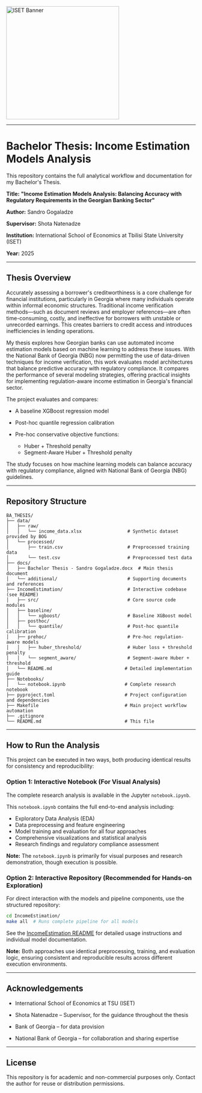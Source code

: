 <img src="https://www.biubiu.ge/storage/images/modules/news/28/56.jpg" alt="ISET Banner" width="300" />

---

# Bachelor Thesis: Income Estimation Models Analysis

This repository contains the full analytical workflow and documentation for my Bachelor's Thesis.

**Title:** **"Income Estimation Models Analysis: Balancing Accuracy with Regulatory Requirements in the Georgian Banking Sector"**

**Author:** Sandro Gogaladze

**Supervisor:** Shota Natenadze

**Institution:** International School of Economics at Tbilisi State University (ISET)

**Year:** 2025

---

## Thesis Overview

Accurately assessing a borrower's creditworthiness is a core challenge for financial institutions, particularly in Georgia where many individuals operate within informal economic structures. Traditional income verification methods—such as document reviews and employer references—are often time-consuming, costly, and ineffective for borrowers with unstable or unrecorded earnings. This creates barriers to credit access and introduces inefficiencies in lending operations.

My thesis explores how Georgian banks can use automated income estimation models based on machine learning to address these issues. With the National Bank of Georgia (NBG) now permitting the use of data-driven techniques for income verification, this work evaluates model architectures that balance predictive accuracy with regulatory compliance. It compares the performance of several modeling strategies, offering practical insights for implementing regulation-aware income estimation in Georgia's financial sector.

The project evaluates and compares:

* A baseline XGBoost regression model
* Post-hoc quantile regression calibration
* Pre-hoc conservative objective functions:

  * Huber + Threshold penalty
  * Segment-Aware Huber + Threshold penalty

The study focuses on how machine learning models can balance accuracy with regulatory compliance, aligned with National Bank of Georgia (NBG) guidelines.

---

## Repository Structure

```
BA_THESIS/
├── data/
│   ├── raw/
│   │   └── income_data.xlsx                 # Synthetic dataset provided by BOG
│   └── processed/
│       ├── train.csv                        # Preprocessed training data
│       └── test.csv                         # Preprocessed test data
├── docs/
│   ├── Bachelor Thesis - Sandro Gogaladze.docx  # Main thesis document
│   └── additional/                          # Supporting documents and references
├── IncomeEstimation/                        # Interactive codebase (see README)
│   ├── src/                                 # Core source code modules
│   ├── baseline/
│   │   └── xgboost/                         # Baseline XGBoost model
│   ├── posthoc/
│   │   └── quantile/                        # Post-hoc quantile calibration
│   ├── prehoc/                              # Pre-hoc regulation-aware models
│   │   ├── huber_threshold/                 # Huber loss + threshold penalty
│   │   └── segment_aware/                   # Segment-aware Huber + threshold
│   └── README.md                           # Detailed implementation guide
├── Notebooks/
│   └── notebook.ipynb                      # Complete research notebook
├── pyproject.toml                          # Project configuration and dependencies
├── Makefile                                # Main project workflow automation
├── .gitignore
└── README.md                               # This file
```

---

## How to Run the Analysis

This project can be executed in two ways, both producing identical results for consistency and reproducibility:

### Option 1: Interactive Notebook (For Visual Analysis)

The complete research analysis is available in the Jupyter `notebook.ipynb`.

This `notebook.ipynb` contains the full end-to-end analysis including:
- Exploratory Data Analysis (EDA)
- Data preprocessing and feature engineering
- Model training and evaluation for all four approaches
- Comprehensive visualizations and statistical analysis
- Research findings and regulatory compliance assessment

**Note:** The `notebook.ipynb` is primarily for visual purposes and research demonstration, though execution is possible.

### Option 2: Interactive Repository (Recommended for Hands-on Exploration)

For direct interaction with the models and pipeline components, use the structured repository:

```bash
cd IncomeEstimation/
make all  # Runs complete pipeline for all models
```

See the [IncomeEstimation README](IncomeEstimation/README.md) for detailed usage instructions and individual model documentation.

**Note:** Both approaches use identical preprocessing, training, and evaluation logic, ensuring consistent and reproducible results across different execution environments.

---

## Acknowledgements

* International School of Economics at TSU (ISET)

* Shota Natenadze – Supervisor, for the guidance throughout the thesis

* Bank of Georgia – for data provision

* National Bank of Georgia – for collaboration and sharing expertise

---

## License

This repository is for academic and non-commercial purposes only. Contact the author for reuse or distribution permissions.
